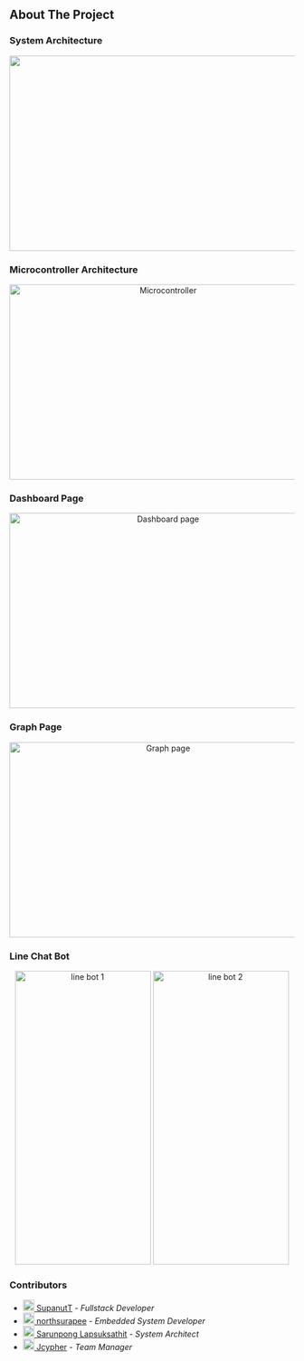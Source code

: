 ## About The Project

### System Architecture
<p align="center">
 <img src="https://media.discordapp.net/attachments/1020618076858875985/1109749235194265651/embedded-lab-project-architecture.drawio.png" width="545" height="345">
</p>

### Microcontroller Architecture
<p align="center">
 <img src="https://media.discordapp.net/attachments/1020618076858875985/1109552671905554432/image.png" alt="Microcontroller" width="545" height="345">
</p>

### Dashboard Page
<p align="center">
 <img src="https://media.discordapp.net/attachments/1020618076858875985/1109543879448989838/dashboard.png" alt="Dashboard page" width="545" height="345">
</p>

### Graph Page
<p align="center">
 <img src="https://media.discordapp.net/attachments/1020618076858875985/1109543879792930816/graph.png" alt="Graph page" width="545" height="345">
</p>

### Line Chat Bot
<p align="center">
 <img src="https://media.discordapp.net/attachments/1020618076858875985/1109754108157636638/line1.jpg?width=480&height=1038" alt="line bot 1" width="240" height="519"> <img src="https://media.discordapp.net/attachments/1020618076858875985/1109753491607539883/line2.jpg" alt="line bot 2" width="240" height="519">
</p>
   
### Contributors
* <img src="https://avatars.githubusercontent.com/u/107112702" width="20" height="20">[ SupanutT](https://github.com/SupanutT) - *Fullstack Developer*
* <img src="https://avatars.githubusercontent.com/u/111551070" width="20" height="20">[ northsurapee](https://github.com/northsurapee) - *Embedded System Developer*
* <img src="https://avatars.githubusercontent.com/u/103481180" width="20" height="20">[ Sarunpong Lapsuksathit](https://github.com/sarunnut1236) - *System Architect*
* <img src="https://avatars.githubusercontent.com/u/112408778?v=4" width="20" height="20">[ Jcypher](https://github.com/Jaiiaj21) - *Team Manager*

